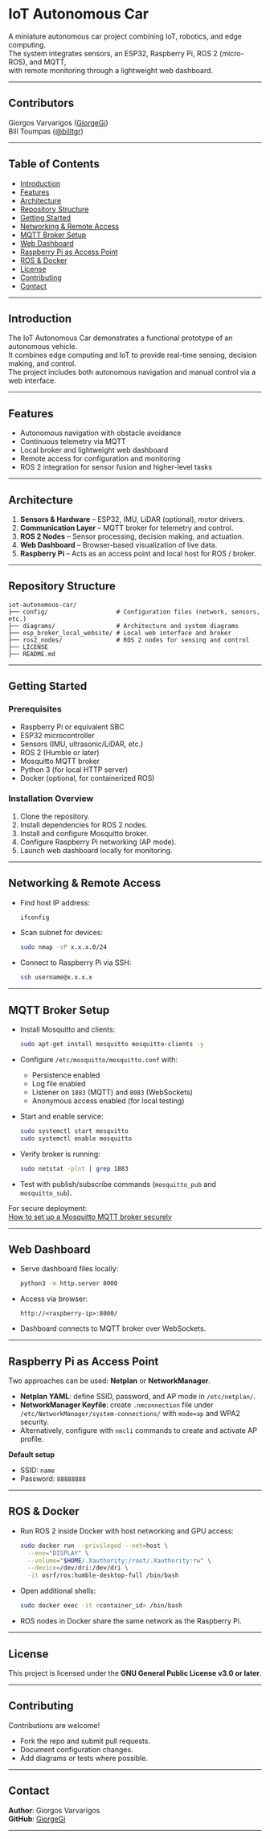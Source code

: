 # IoT Autonomous Car

A miniature autonomous car project combining IoT, robotics, and edge computing.  
The system integrates sensors, an ESP32, Raspberry Pi, ROS 2 (micro-ROS), and MQTT,  
with remote monitoring through a lightweight web dashboard.

---
## Contributors
Giorgos Varvarigos ([GiorgeGi](https://github.com/GiorgeGi)) <br>
Bill Toumpas ([@billtgr](https://github.com/billtgr)) 


---
## Table of Contents

- [Introduction](#introduction)  
- [Features](#features)  
- [Architecture](#architecture)  
- [Repository Structure](#repository-structure)  
- [Getting Started](#getting-started)  
- [Networking & Remote Access](#networking--remote-access)  
- [MQTT Broker Setup](#mqtt-broker-setup)  
- [Web Dashboard](#web-dashboard)  
- [Raspberry Pi as Access Point](#raspberry-pi-as-access-point)  
- [ROS & Docker](#ros--docker)  
- [License](#license)  
- [Contributing](#contributing)  
- [Contact](#contact)

---

## Introduction

The IoT Autonomous Car demonstrates a functional prototype of an autonomous vehicle.  
It combines edge computing and IoT to provide real-time sensing, decision making, and control.  
The project includes both autonomous navigation and manual control via a web interface.

---

## Features

- Autonomous navigation with obstacle avoidance  
- Continuous telemetry via MQTT  
- Local broker and lightweight web dashboard  
- Remote access for configuration and monitoring  
- ROS 2 integration for sensor fusion and higher-level tasks  

---

## Architecture

1. **Sensors & Hardware** – ESP32, IMU, LiDAR (optional), motor drivers.  
2. **Communication Layer** – MQTT broker for telemetry and control.  
3. **ROS 2 Nodes** – Sensor processing, decision making, and actuation.  
4. **Web Dashboard** – Browser-based visualization of live data.  
5. **Raspberry Pi** – Acts as an access point and local host for ROS / broker.  

---

## Repository Structure

```
iot-autonomous-car/
├── config/                   # Configuration files (network, sensors, etc.)
├── diagrams/                 # Architecture and system diagrams
├── esp_broker_local_website/ # Local web interface and broker
├── ros2_nodes/               # ROS 2 nodes for sensing and control
├── LICENSE
├── README.md
```

---

## Getting Started

### Prerequisites

- Raspberry Pi or equivalent SBC  
- ESP32 microcontroller  
- Sensors (IMU, ultrasonic/LiDAR, etc.)  
- ROS 2 (Humble or later)  
- Mosquitto MQTT broker  
- Python 3 (for local HTTP server)  
- Docker (optional, for containerized ROS)  

### Installation Overview

1. Clone the repository.  
2. Install dependencies for ROS 2 nodes.  
3. Install and configure Mosquitto broker.  
4. Configure Raspberry Pi networking (AP mode).  
5. Launch web dashboard locally for monitoring.  

---

## Networking & Remote Access

- Find host IP address:

  ```bash
  ifconfig
  ```

- Scan subnet for devices:

  ```bash
  sudo nmap -sP x.x.x.0/24
  ```

- Connect to Raspberry Pi via SSH:

  ```bash
  ssh username@x.x.x.x
  ```

---

## MQTT Broker Setup

- Install Mosquitto and clients:

  ```bash
  sudo apt-get install mosquitto mosquitto-clients -y
  ```

- Configure `/etc/mosquitto/mosquitto.conf` with:
  - Persistence enabled  
  - Log file enabled  
  - Listener on `1883` (MQTT) and `8083` (WebSockets)  
  - Anonymous access enabled (for local testing)  

- Start and enable service:

  ```bash
  sudo systemctl start mosquitto
  sudo systemctl enable mosquitto
  ```

- Verify broker is running:

  ```bash
  sudo netstat -plnt | grep 1883
  ```

- Test with publish/subscribe commands (`mosquitto_pub` and `mosquitto_sub`).  

For secure deployment:  
[How to set up a Mosquitto MQTT broker securely](https://medium.com/gravio-edge-iot-platform/how-to-set-up-a-mosquitto-mqtt-broker-securely-using-client-certificates-82b2aaaef9c8)

---

## Web Dashboard

- Serve dashboard files locally:

  ```bash
  python3 -m http.server 8000
  ```

- Access via browser:

  ```
  http://<raspberry-ip>:8000/
  ```

- Dashboard connects to MQTT broker over WebSockets.  

---

## Raspberry Pi as Access Point

Two approaches can be used: **Netplan** or **NetworkManager**.

- **Netplan YAML**: define SSID, password, and AP mode in `/etc/netplan/`.  
- **NetworkManager Keyfile**: create `.nmconnection` file under  
  `/etc/NetworkManager/system-connections/` with `mode=ap` and WPA2 security.  
- Alternatively, configure with `nmcli` commands to create and activate AP profile.  

**Default setup**  
- SSID: `name`  
- Password: `88888888`  

---

## ROS & Docker

- Run ROS 2 inside Docker with host networking and GPU access:

  ```bash
  sudo docker run --privileged --net=host \
    --env="DISPLAY" \
    --volume="$HOME/.Xauthority:/root/.Xauthority:rw" \
    --device=/dev/dri:/dev/dri \
    -it osrf/ros:humble-desktop-full /bin/bash
  ```

- Open additional shells:

  ```bash
  sudo docker exec -it <container_id> /bin/bash
  ```

- ROS nodes in Docker share the same network as the Raspberry Pi.  

---

## License

This project is licensed under the **GNU General Public License v3.0 or later**.  

---

## Contributing

Contributions are welcome!  
- Fork the repo and submit pull requests.  
- Document configuration changes.  
- Add diagrams or tests where possible.  

---

## Contact

**Author**: Giorgos Varvarigos  
**GitHub**: [GiorgeGi](https://github.com/GiorgeGi)  

---
